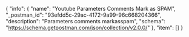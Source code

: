 {
  "info": {
    "name": "Youtube Parameters Comments Mark as SPAM",
    "_postman_id": "93efdd5c-29ac-4172-9a99-96c668204366",
    "description": "Parameters comments markasspam",
    "schema": "https://schema.getpostman.com/json/collection/v2.0.0/"
  },
  "item": []
}